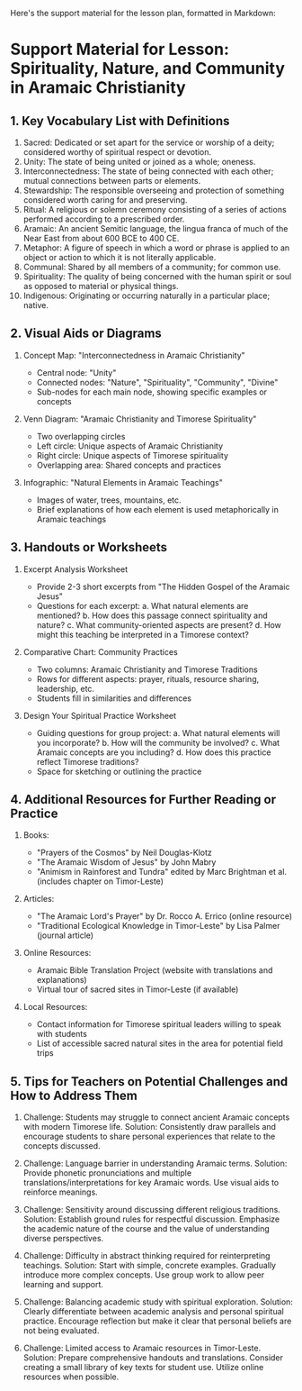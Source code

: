Here's the support material for the lesson plan, formatted in Markdown:

# Support Material for Lesson: Spirituality, Nature, and Community in Aramaic Christianity

## 1. Key Vocabulary List with Definitions

1. Sacred: Dedicated or set apart for the service or worship of a deity; considered worthy of spiritual respect or devotion.
2. Unity: The state of being united or joined as a whole; oneness.
3. Interconnectedness: The state of being connected with each other; mutual connections between parts or elements.
4. Stewardship: The responsible overseeing and protection of something considered worth caring for and preserving.
5. Ritual: A religious or solemn ceremony consisting of a series of actions performed according to a prescribed order.
6. Aramaic: An ancient Semitic language, the lingua franca of much of the Near East from about 600 BCE to 400 CE.
7. Metaphor: A figure of speech in which a word or phrase is applied to an object or action to which it is not literally applicable.
8. Communal: Shared by all members of a community; for common use.
9. Spirituality: The quality of being concerned with the human spirit or soul as opposed to material or physical things.
10. Indigenous: Originating or occurring naturally in a particular place; native.

## 2. Visual Aids or Diagrams

1. Concept Map: "Interconnectedness in Aramaic Christianity"
   - Central node: "Unity"
   - Connected nodes: "Nature", "Spirituality", "Community", "Divine"
   - Sub-nodes for each main node, showing specific examples or concepts

2. Venn Diagram: "Aramaic Christianity and Timorese Spirituality"
   - Two overlapping circles
   - Left circle: Unique aspects of Aramaic Christianity
   - Right circle: Unique aspects of Timorese spirituality
   - Overlapping area: Shared concepts and practices

3. Infographic: "Natural Elements in Aramaic Teachings"
   - Images of water, trees, mountains, etc.
   - Brief explanations of how each element is used metaphorically in Aramaic teachings

## 3. Handouts or Worksheets

1. Excerpt Analysis Worksheet
   - Provide 2-3 short excerpts from "The Hidden Gospel of the Aramaic Jesus"
   - Questions for each excerpt:
     a. What natural elements are mentioned?
     b. How does this passage connect spirituality and nature?
     c. What community-oriented aspects are present?
     d. How might this teaching be interpreted in a Timorese context?

2. Comparative Chart: Community Practices
   - Two columns: Aramaic Christianity and Timorese Traditions
   - Rows for different aspects: prayer, rituals, resource sharing, leadership, etc.
   - Students fill in similarities and differences

3. Design Your Spiritual Practice Worksheet
   - Guiding questions for group project:
     a. What natural elements will you incorporate?
     b. How will the community be involved?
     c. What Aramaic concepts are you including?
     d. How does this practice reflect Timorese traditions?
   - Space for sketching or outlining the practice

## 4. Additional Resources for Further Reading or Practice

1. Books:
   - "Prayers of the Cosmos" by Neil Douglas-Klotz
   - "The Aramaic Wisdom of Jesus" by John Mabry
   - "Animism in Rainforest and Tundra" edited by Marc Brightman et al. (includes chapter on Timor-Leste)

2. Articles:
   - "The Aramaic Lord's Prayer" by Dr. Rocco A. Errico (online resource)
   - "Traditional Ecological Knowledge in Timor-Leste" by Lisa Palmer (journal article)

3. Online Resources:
   - Aramaic Bible Translation Project (website with translations and explanations)
   - Virtual tour of sacred sites in Timor-Leste (if available)

4. Local Resources:
   - Contact information for Timorese spiritual leaders willing to speak with students
   - List of accessible sacred natural sites in the area for potential field trips

## 5. Tips for Teachers on Potential Challenges and How to Address Them

1. Challenge: Students may struggle to connect ancient Aramaic concepts with modern Timorese life.
   Solution: Consistently draw parallels and encourage students to share personal experiences that relate to the concepts discussed.

2. Challenge: Language barrier in understanding Aramaic terms.
   Solution: Provide phonetic pronunciations and multiple translations/interpretations for key Aramaic words. Use visual aids to reinforce meanings.

3. Challenge: Sensitivity around discussing different religious traditions.
   Solution: Establish ground rules for respectful discussion. Emphasize the academic nature of the course and the value of understanding diverse perspectives.

4. Challenge: Difficulty in abstract thinking required for reinterpreting teachings.
   Solution: Start with simple, concrete examples. Gradually introduce more complex concepts. Use group work to allow peer learning and support.

5. Challenge: Balancing academic study with spiritual exploration.
   Solution: Clearly differentiate between academic analysis and personal spiritual practice. Encourage reflection but make it clear that personal beliefs are not being evaluated.

6. Challenge: Limited access to Aramaic resources in Timor-Leste.
   Solution: Prepare comprehensive handouts and translations. Consider creating a small library of key texts for student use. Utilize online resources when possible.